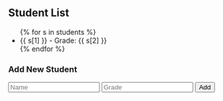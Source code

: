 <!DOCTYPE html>
<html>
<head>
  <title>Students</title>
</head>
<body>
  <h2>Student List</h2>
  <ul>
    {% for s in students %}
      <li>{{ s[1] }} - Grade: {{ s[2] }}</li>
    {% endfor %}
  </ul>

  <h3>Add New Student</h3>
  <form method="post" action="{{ url_for('add_student') }}">
    <input type="text" name="name" placeholder="Name" required>
    <input type="text" name="grade" placeholder="Grade" required>
    <button type="submit">Add</button>
  </form>
</body>
</html>
